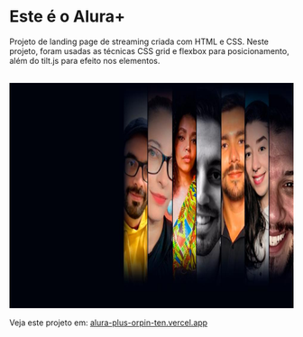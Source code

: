 <h1>Este é o Alura+</h1>
<p>Projeto de landing page de streaming criada com HTML e CSS. Neste projeto, foram usadas as técnicas CSS grid e flexbox para posicionamento, além do tilt.js para efeito nos elementos.</p>
<br>
<img src="img/Background.png" height="400px"/>
<br>
<p>Veja este projeto em: <a href="alura-plus-orpin-ten.vercel.app">alura-plus-orpin-ten.vercel.app</a></p>
